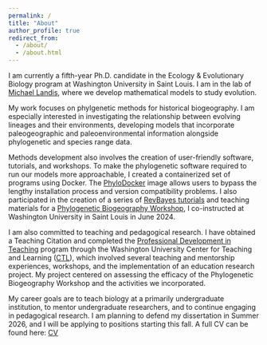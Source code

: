 ```yaml
---
permalink: /
title: "About"
author_profile: true
redirect_from: 
  - /about/
  - /about.html
---
```


I am currently a fifth-year Ph.D. candidate in the Ecology & Evolutionary Biology program at Washington University in Saint Louis. I am in the lab of [Michael Landis](https://landislab.org/), where we develop mathematical models to study evolution.

My work focuses on phylgenetic methods for historical biogeography. I am especially interested in investigating the relationship between evolving lineages and their environments, developing models that incorporate paleogeographic and paleoenvironmental information alongside phylogenetic and species range data.

Methods development also involves the creation of user-friendly software, tutorials, and workshops. To make the phylogenetic software required to run our models more approachable, I created a containerized set of programs using Docker. The [PhyloDocker](https://hub.docker.com/r/sswiston/phylo_docker) image allows users to bypass the lengthy installation process and version compatibility problems. I also participated in the creation of a series of [RevBayes tutorials](https://revbayes.github.io/tutorials/fig_intro/) and teaching materials for a [Phylogenetic Biogeography Workshop](https://sites.wustl.edu/hawaiianplantbiogeography/phylogenetic-biogeography-workshop-wustl/), I co-instructed at Washington University in Saint Louis in June 2024.

I am also committed to teaching and pedagogical research. I have obtained a Teaching Citation and completed the [Professional Development in Teaching](https://ctl.wustl.edu/professional-development-in-teaching/) program through the Washington University Center for Teaching and Learning ([CTL](https://ctl.wustl.edu/)), which involved several teaching and mentorship experiences, workshops, and the implementation of an education research project. My project centered on assessing the efficacy of the Phylogenetic Biogeography Workshop and the activities we incorporated.

My career goals are to teach biology at a primarily undergraduate institution, to mentor undergraduate researchers, and to continue engaging in pedagogical research. I am planning to defend my dissertation in Summer 2026, and I will be applying to positions starting this fall. A full CV can be found here: [CV](http://sswiston.github.io/files/Swiston_CV.pdf)